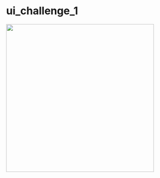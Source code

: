 # ui_challenge_1
 
<img src="https://user-images.githubusercontent.com/41122178/136807786-d2adcfb5-906e-4977-a67b-81a2a62f772b.png"  height="400">
